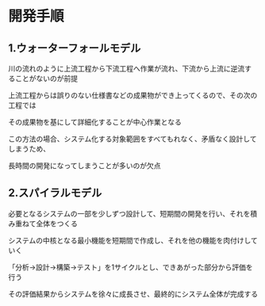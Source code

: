 # 開発手順

## 1.ウォーターフォールモデル
川の流れのように上流工程から下流工程へ作業が流れ、下流から上流に逆流することがないのが前提

上流工程からは誤りのない仕様書などの成果物ができ上ってくるので、その次の工程では

その成果物を基にして詳細化することが中心作業となる

この方法の場合、システム化する対象範囲をすべてもれなく、矛盾なく設計してしまうため、

長時間の開発になってしまうことが多いのが欠点

## 2.スパイラルモデル
必要となるシステムの一部を少しずつ設計して、短期間の開発を行い、それを積み重ねて全体をつくる

システムの中核となる最小機能を短期間で作成し、それを他の機能を肉付けしていく

「分析→設計→構築→テスト」を1サイクルとし、できあがった部分から評価を行う

その評価結果からシステムを徐々に成長させ、最終的にシステム全体が完成する

